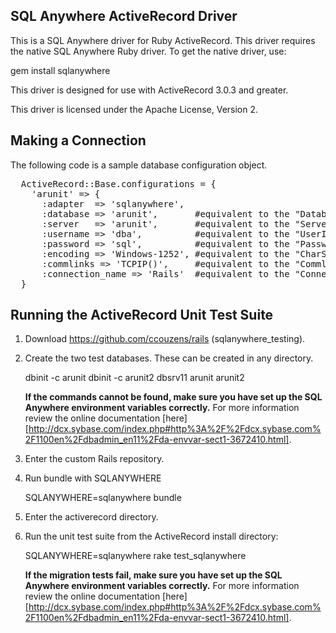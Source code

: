 SQL Anywhere ActiveRecord Driver
--------------------------------

This is a SQL Anywhere driver for Ruby ActiveRecord. This driver requires the
native SQL Anywhere Ruby driver. To get the native driver, use:

   gem install sqlanywhere

This driver is designed for use with ActiveRecord 3.0.3 and greater.

This driver is licensed under the Apache License, Version 2.

Making a Connection
-------------------

The following code is a sample database configuration object.

<pre>
  ActiveRecord::Base.configurations = {
    'arunit' => {
      :adapter  => 'sqlanywhere', 
      :database => 'arunit',       #equivalent to the "DatabaseName" parameter
      :server   => 'arunit',       #equivalent to the "ServerName" parameter
      :username => 'dba',          #equivalent to the "UserID" parameter
      :password => 'sql',          #equivalent to the "Password" parameter
      :encoding => 'Windows-1252', #equivalent to the "CharSet" parameter
      :commlinks => 'TCPIP()',     #equivalent to the "Commlinks" parameter
      :connection_name => 'Rails'  #equivalent to the "ConnectionName" parameter
  }
</pre>

Running the ActiveRecord Unit Test Suite
----------------------------------------

1. Download https://github.com/ccouzens/rails (sqlanywhere_testing).

2. Create the two test databases. These can be created in any directory.

      dbinit -c arunit
      dbinit -c arunit2
      dbsrv11 arunit arunit2

   <b>If the commands cannot be found, make sure you have set up the SQL Anywhere environment variables correctly.</b> For more information review the online documentation [here][http://dcx.sybase.com/index.php#http%3A%2F%2Fdcx.sybase.com%2F1100en%2Fdbadmin_en11%2Fda-envvar-sect1-3672410.html].

3. Enter the custom Rails repository.

4. Run bundle with SQLANYWHERE

      SQLANYWHERE=sqlanywhere bundle

5. Enter the activerecord directory.

6. Run the unit test suite from the ActiveRecord install directory:

      SQLANYWHERE=sqlanywhere rake test_sqlanywhere

   <b>If the migration tests fail, make sure you have set up the SQL Anywhere environment variables correctly.</b> For more information review the online documentation [here][http://dcx.sybase.com/index.php#http%3A%2F%2Fdcx.sybase.com%2F1100en%2Fdbadmin_en11%2Fda-envvar-sect1-3672410.html].
